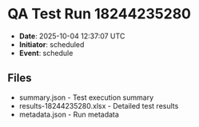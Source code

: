 # QA Test Run 18244235280

- **Date**: 2025-10-04 12:37:07 UTC
- **Initiator**: scheduled
- **Event**: schedule

## Files
- summary.json - Test execution summary
- results-18244235280.xlsx - Detailed test results
- metadata.json - Run metadata
